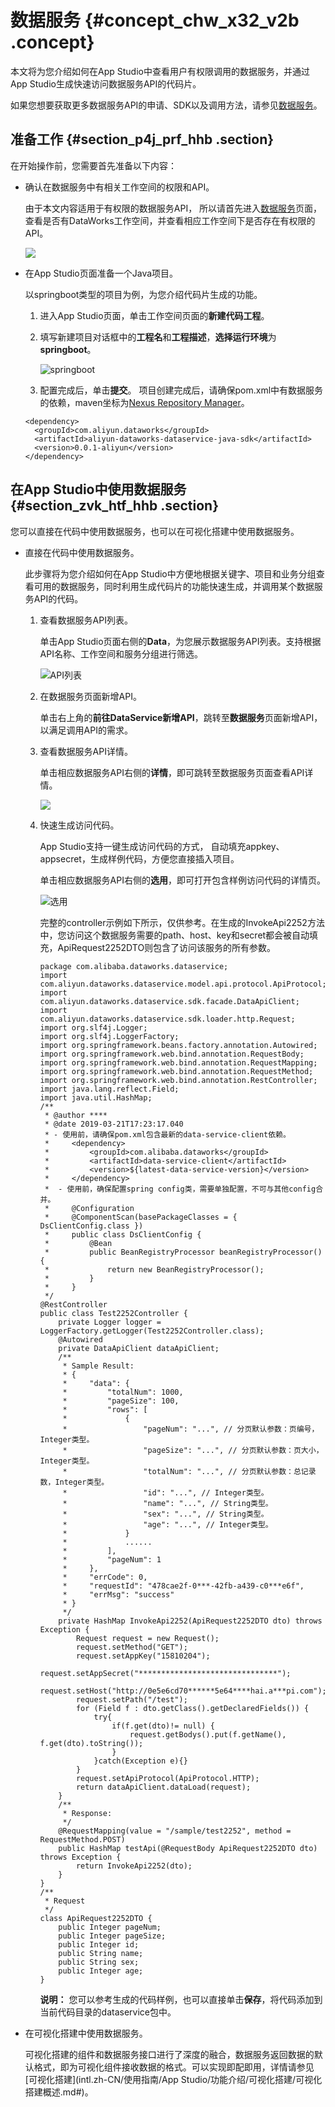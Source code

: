 # 数据服务 {#concept_chw_x32_v2b .concept}

本文将为您介绍如何在App Studio中查看用户有权限调用的数据服务，并通过App Studio生成快速访问数据服务API的代码片。

如果您想要获取更多数据服务API的申请、SDK以及调用方法，请参见[数据服务](intl.zh-CN/使用指南/数据服务/数据服务概览.md#)。

## 准备工作 {#section_p4j_prf_hhb .section}

在开始操作前，您需要首先准备以下内容：

-   确认在数据服务中有相关工作空间的权限和API。

    由于本文内容适用于有权限的数据服务API， 所以请首先进入[数据服务](https://ds-cn-shanghai.data.aliyun.com/v2/?spm=a1z3jh.11719701.0.0.74c06242LA6QTt#/develope)页面，查看是否有DataWorks工作空间，并查看相应工作空间下是否存在有权限的API。

    ![](http://static-aliyun-doc.oss-cn-hangzhou.aliyuncs.com/assets/img/17725/15671297489595_zh-CN.png)

-   在App Studio页面准备一个Java项目。

    以springboot类型的项目为例，为您介绍代码片生成的功能。

    1.  进入App Studio页面，单击工作空间页面的**新建代码工程**。
    2.  填写新建项目对话框中的**工程名**和**工程描述**，**选择运行环境**为**springboot**。

        ![springboot](http://static-aliyun-doc.oss-cn-hangzhou.aliyuncs.com/assets/img/136608/156712974948711_zh-CN.png)

    3.  配置完成后，单击**提交**。
    项目创建完成后，请确保pom.xml中有数据服务的依赖，maven坐标为[Nexus Repository Manager](https://oss.sonatype.org/#nexus-search;quick~aliyun-dataworks-dataservice-java-sdk)。

    ``` {#codeblock_e71_um7_5ib}
    <dependency>
      <groupId>com.aliyun.dataworks</groupId>
      <artifactId>aliyun-dataworks-dataservice-java-sdk</artifactId>
      <version>0.0.1-aliyun</version>
    </dependency>
    ```


## 在App Studio中使用数据服务 {#section_zvk_htf_hhb .section}

您可以直接在代码中使用数据服务，也可以在可视化搭建中使用数据服务。

-   直接在代码中使用数据服务。

    此步骤将为您介绍如何在App Studio中方便地根据关键字、项目和业务分组查看可用的数据服务，同时利用生成代码片的功能快速生成，并调用某个数据服务API的代码。

    1.  查看数据服务API列表。

        单击App Studio页面右侧的**Data**，为您展示数据服务API列表。支持根据API名称、工作空间和服务分组进行筛选。

        ![API列表](http://static-aliyun-doc.oss-cn-hangzhou.aliyuncs.com/assets/img/17725/156712974942212_zh-CN.png)

    2.  在数据服务页面新增API。

        单击右上角的**前往DataService新增API**，跳转至**数据服务**页面新增API，以满足调用API的需求。

    3.  查看数据服务API详情。

        单击相应数据服务API右侧的**详情**，即可跳转至数据服务页面查看API详情。

        ![](http://static-aliyun-doc.oss-cn-hangzhou.aliyuncs.com/assets/img/17725/156712974942214_zh-CN.png)

    4.  快速生成访问代码。

        App Studio支持一键生成访问代码的方式， 自动填充appkey、appsecret，生成样例代码，方便您直接插入项目。

        单击相应数据服务API右侧的**选用**，即可打开包含样例访问代码的详情页。

        ![选用](http://static-aliyun-doc.oss-cn-hangzhou.aliyuncs.com/assets/img/17725/156712974942215_zh-CN.png)

        完整的controller示例如下所示，仅供参考。在生成的InvokeApi2252方法中，您访问这个数据服务需要的path、host、key和secret都会被自动填充，ApiRequest2252DTO则包含了访问该服务的所有参数。

        ``` {#codeblock_6fb_fb4_sna}
        package com.alibaba.dataworks.dataservice;
        import com.aliyun.dataworks.dataservice.model.api.protocol.ApiProtocol;
        import com.aliyun.dataworks.dataservice.sdk.facade.DataApiClient;
        import com.aliyun.dataworks.dataservice.sdk.loader.http.Request;
        import org.slf4j.Logger;
        import org.slf4j.LoggerFactory;
        import org.springframework.beans.factory.annotation.Autowired;
        import org.springframework.web.bind.annotation.RequestBody;
        import org.springframework.web.bind.annotation.RequestMapping;
        import org.springframework.web.bind.annotation.RequestMethod;
        import org.springframework.web.bind.annotation.RestController;
        import java.lang.reflect.Field;
        import java.util.HashMap;
        /**
         * @author ****
         * @date 2019-03-21T17:23:17.040
         * - 使用前，请确保pom.xml包含最新的data-service-client依赖。
         *     <dependency>
         *         <groupId>com.alibaba.dataworks</groupId>
         *         <artifactId>data-service-client</artifactId>
         *         <version>${latest-data-service-version}</version>
         *     </dependency>
         *  - 使用前，确保配置spring config类，需要单独配置，不可与其他config合并。
         *     @Configuration
         *     @ComponentScan(basePackageClasses = { DsClientConfig.class })
         *     public class DsClientConfig {
         *         @Bean
         *         public BeanRegistryProcessor beanRegistryProcessor(){
         *             return new BeanRegistryProcessor();
         *         }
         *     }
         */
        @RestController
        public class Test2252Controller {
            private Logger logger = LoggerFactory.getLogger(Test2252Controller.class);
            @Autowired
            private DataApiClient dataApiClient;
            /**
             * Sample Result:
             * {
             *     "data": {
             *         "totalNum": 1000,
             *         "pageSize": 100,
             *         "rows": [
             *             {
             *                 "pageNum": "...", // 分页默认参数：页编号，Integer类型。
             *                 "pageSize": "...", // 分页默认参数：页大小，Integer类型。
             *                 "totalNum": "...", // 分页默认参数：总记录数，Integer类型。 
             *                 "id": "...", // Integer类型。
             *                 "name": "...", // String类型。
             *                 "sex": "...", // String类型。
             *                 "age": "...", // Integer类型。
             *             }
             *             ......
             *         ],
             *         "pageNum": 1
             *     },
             *     "errCode": 0,
             *     "requestId": "478cae2f-0***-42fb-a439-c0***e6f",
             *     "errMsg": "success"
             * }
             */
            private HashMap InvokeApi2252(ApiRequest2252DTO dto) throws Exception {
                Request request = new Request();
                request.setMethod("GET");
                request.setAppKey("15810204");
                request.setAppSecret("*******************************");
                request.setHost("http://0e5e6cd70******5e64****hai.a***pi.com");
                request.setPath("/test");
                for (Field f : dto.getClass().getDeclaredFields()) {
                    try{
                        if(f.get(dto)!= null) {
                            request.getBodys().put(f.getName(), f.get(dto).toString());
                        }
                    }catch(Exception e){}
                }
                request.setApiProtocol(ApiProtocol.HTTP);
                return dataApiClient.dataLoad(request);
            }
            /**
             * Response:
             */
            @RequestMapping(value = "/sample/test2252", method = RequestMethod.POST)
            public HashMap testApi(@RequestBody ApiRequest2252DTO dto) throws Exception {
                return InvokeApi2252(dto);
            }
        }
        /**
         * Request
         */
        class ApiRequest2252DTO {
            public Integer pageNum;
            public Integer pageSize;
            public Integer id;
            public String name;
            public String sex;
            public Integer age;
        }
        ```

        **说明：** 您可以参考生成的代码样例，也可以直接单击**保存**，将代码添加到当前代码目录的dataservice包中。

-   在可视化搭建中使用数据服务。

    可视化搭建的组件和数据服务接口进行了深度的融合，数据服务返回数据的默认格式，即为可视化组件接收数据的格式。可以实现即配即用，详情请参见[可视化搭建](intl.zh-CN/使用指南/App Studio/功能介绍/可视化搭建/可视化搭建概述.md#)。


